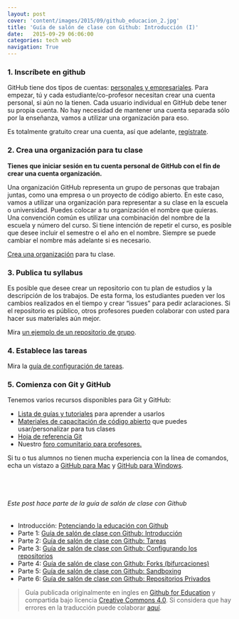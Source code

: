 ```yaml
---
layout: post
cover: 'content/images/2015/09/github_educacion_2.jpg'
title: 'Guía de salón de clase con Github: Introducción (I)'
date:   2015-09-29 06:06:00
categories: tech web
navigation: True
---
```

### 1. Inscríbete en github

GitHub tiene dos tipos de cuentas: [personales y empresariales][user-accounts]. Para empezar, tú y cada estudiante/co-profesor necesitan crear una cuenta personal, si aún no la tienen. Cada usuario individual en GitHub debe tener su propia cuenta. No hay necesidad de mantener una cuenta separada sólo por la enseñanza, vamos a utilizar una organización para eso.

Es totalmente gratuito crear una cuenta, así que adelante, [regístrate][signup].

### 2. Crea una organización para tu clase

**Tienes que iniciar sesión en tu cuenta personal de GitHub con el fin de crear una cuenta organización.**

Una organización GitHub representa un grupo de personas que trabajan juntas, como una empresa o un proyecto de código abierto. En este caso, vamos a utilizar una organización para representar a su clase en la escuela o universidad. Puedes colocar a tu organización el nombre que quieras. Una convención común es utilizar una combinación del nombre de la escuela y número del curso. Si tiene intención de repetir el curso, es posible que desee incluir el semestre o el año en el nombre. Siempre se puede cambiar el nombre más adelante si es necesario.

[Crea una organización][org-signup] para tu clase.

### 3. Publica tu syllabus

Es posible que desee crear un repositorio con tu plan de estudios y la descripción de los trabajos. De esta forma, los estudiantes pueden ver los cambios realizados en el tiempo y crear “issues” para pedir aclaraciones. Si el repositorio es público, otros profesores pueden colaborar con usted para hacer sus materiales aún mejor.

Mira [un ejemplo de un repositorio de grupo](https://github.com/advanced-js/syllabus).

### 4. Establece las tareas

Mira la [guía de configuración de tareas][assignments].

### 5. Comienza con Git y GitHub

Tenemos varios recursos disponibles para Git y GitHub:

* [Lista de guías y tutoriales][learning-materials] para aprender a usarlos
* [Materiales de capacitación de código abierto][teaching-materials] que puedes usar/personalizar para tus clases
* [Hoja de referencia Git ][cheat-sheet]
* Nuestro [foro comunitario para profesores.][teacher-community]

Si tu o tus alumnos no tienen mucha experiencia con la línea de comandos, echa un vistazo a [GitHub para Mac][ghfm] y [GitHub para Windows][ghfw].


<br><br>
###### Este post hace parte de la guía de salón de clase con Github
* Introducción: [Potenciando la educación con Github](https://gersonlazaro.com/potenciando-la-educacion-con-github/)
* Parte 1: [Guía de salón de clase con Github: Introducción](http://www.gersonlazaro.com/guia-de-salon-de-clase-con-github-introduccion)
* Parte 2: [Guía de salón de clase con Github: Tareas](http://www.gersonlazaro.com/guia-de-salon-de-clase-con-github-tareas)
* Parte 3: [Guía de salón de clase con Github: Configurando los repositorios](http://www.gersonlazaro.com/guia-de-salon-de-clase-con-github-configurando-los-repositorios)
* Parte 4: [Guía de salón de clase con Github: Forks (bifurcaciones)](http://www.gersonlazaro.com/guia-de-salon-de-clase-con-github-forks)
* Parte 5: [Guía de salón de clase con Github: Sandboxing](http://www.gersonlazaro.com/guia-de-salon-de-clase-con-github-sandboxing) 
* Parte 6: [Guía de salón de clase con Github: Repositorios Privados](http://www.gersonlazaro.com/guia-de-salon-de-clase-con-github-repositorios-privados) 


> Guía publicada originalmente en ingles en [Github for Education](https://education.github.com/guide) y compartida bajo licencia [Creative Commons 4.0](http://creativecommons.org/licenses/by/4.0/). Si considera que hay errores en la traducción puede colaborar [aquí](https://github.com/GersonLazaro/guide).

<!-- Links -->
[help-rename]: https://help.github.com/articles/renaming-an-organization
[org-signup]: http://github.com/organizations/new
[signup]: https://help.github.com/articles/signing-up-for-a-new-github-account
[user-accounts]: https://help.github.com/articles/what-s-the-difference-between-user-and-organization-accounts
[assignments]: http://www.gersonlazaro.com/guia-de-salon-de-clase-con-github-tareas
[learning-materials]: https://help.github.com/articles/what-are-other-good-resources-for-learning-git-and-github
[teaching-materials]: http://training.github.com/materials/
[cheat-sheet]: https://training.github.com/kit/downloads/es/github-git-cheat-sheet.pdf
[ghfm]: https://mac.github.com/
[ghfw]: https://windows.github.com/
[teacher-community]: https://github.com/education/teachers
